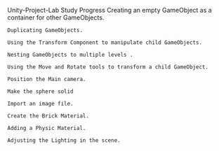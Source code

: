 
Unity-Project-Lab
Study Progress
    Creating an empty GameObject as a container for other GameObjects.

    Duplicating GameObjects.

    Using the Transform Component to manipulate child GameObjects.

    Nesting GameObjects to multiple levels .

    Using the Move and Rotate tools to transform a child GameObject.
    
    Position the Main camera.
    
    Make the sphere solid
    
    Import an image file.
    
    Create the Brick Material.
    
    Adding a Physic Material.
    
    Adjusting the Lighting in the scene.
    
